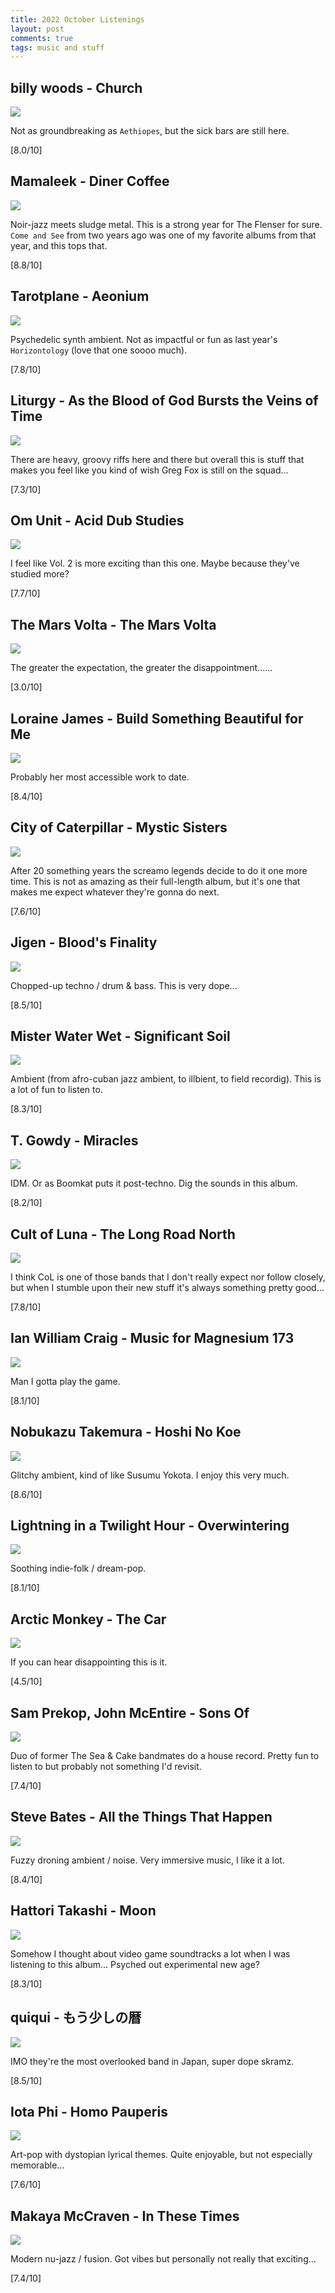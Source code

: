 ```yaml
---
title: 2022 October Listenings
layout: post
comments: true
tags: music and stuff
---
```


## billy woods - Church

  ![](https://f4.bcbits.com/img/a0173383682_16.jpg)

  Not as groundbreaking as `Aethiopes`, but the sick bars are still here.

  [8.0/10]

## Mamaleek - Diner Coffee

  ![](https://f4.bcbits.com/img/a0957239885_16.jpg)

  Noir-jazz meets sludge metal. This is a strong year for The Flenser for sure. `Come and See` from two years ago was one of my favorite albums from that year, and this tops that.

  [8.8/10]

## Tarotplane - Aeonium

  ![](https://f4.bcbits.com/img/a1504159902_16.jpg)

  Psychedelic synth ambient. Not as impactful or fun as last year's `Horizontology` (love that one soooo much).

  [7.8/10]

## Liturgy - As the Blood of God Bursts the Veins of Time

  ![](https://f4.bcbits.com/img/a1585766490_16.jpg)

  There are heavy, groovy riffs here and there but overall this is stuff that makes you feel like you kind of wish Greg Fox is still on the squad...

  [7.3/10]

## Om Unit - Acid Dub Studies

  ![](https://f4.bcbits.com/img/a1148596880_16.jpg)

  I feel like Vol. 2 is more exciting than this one. Maybe because they've studied more?

  [7.7/10]

## The Mars Volta - The Mars Volta

  ![](https://i.scdn.co/image/ab67616d0000b273b491788f3f3bbae0db5763b9)

  The greater the expectation, the greater the disappointment......

  [3.0/10]

## Loraine James - Build Something Beautiful for Me

  ![](https://f4.bcbits.com/img/a2913304085_16.jpg)

  Probably her most accessible work to date.

  [8.4/10]

## City of Caterpillar - Mystic Sisters

  ![](https://i.scdn.co/image/ab67616d0000b2738d6add46435825a4a4736437)

  After 20 something years the screamo legends decide to do it one more time. This is not as amazing as their full-length album, but it's one that makes me expect whatever they're gonna do next.

  [7.6/10]

## Jigen - Blood's Finality

  ![](https://f4.bcbits.com/img/a0408899137_16.jpg)

  Chopped-up techno / drum & bass. This is very dope...

  [8.5/10]

## Mister Water Wet - Significant Soil

  ![](https://f4.bcbits.com/img/a2117289870_16.jpg)

  Ambient (from afro-cuban jazz ambient, to illbient, to field recordig). This is a lot of fun to listen to.

  [8.3/10]

## T. Gowdy - Miracles

  ![](https://f4.bcbits.com/img/a0850045826_16.jpg)

  IDM. Or as Boomkat puts it post-techno. Dig the sounds in this album.

  [8.2/10]

## Cult of Luna - The Long Road North

  ![](https://f4.bcbits.com/img/a4229333320_16.jpg)

  I think CoL is one of those bands that I don't really expect nor follow closely, but when I stumble upon their new stuff it's always something pretty good...

  [7.8/10]

## Ian William Craig - Music for Magnesium 173

  ![](https://f4.bcbits.com/img/a3569106764_16.jpg)

  Man I gotta play the game.

  [8.1/10]

## Nobukazu Takemura - Hoshi No Koe

  ![](https://f4.bcbits.com/img/a2434490830_16.jpg)

  Glitchy ambient, kind of like Susumu Yokota. I enjoy this very much.

  [8.6/10]

## Lightning in a Twilight Hour - Overwintering

  ![](https://f4.bcbits.com/img/a4119177453_16.jpg)

  Soothing indie-folk / dream-pop.

  [8.1/10]

## Arctic Monkey - The Car

  ![](https://i.scdn.co/image/ab67616d0000b27307823ee6237208c835802663)

  If you can hear disappointing this is it.

  [4.5/10]

## Sam Prekop, John McEntire - Sons Of

  ![](https://f4.bcbits.com/img/a2022675075_16.jpg)

  Duo of former The Sea & Cake bandmates do a house record. Pretty fun to listen to but probably not something I'd revisit.

  [7.4/10]

## Steve Bates - All the Things That Happen

  ![](https://f4.bcbits.com/img/a2663050430_16.jpg)

  Fuzzy droning ambient / noise. Very immersive music, I like it a lot. 

  [8.4/10]

## Hattori Takashi - Moon

  ![](https://f4.bcbits.com/img/a3856115128_16.jpg)

  Somehow I thought about video game soundtracks a lot when I was listening to this album... Psyched out experimental new age?

  [8.3/10]

## quiqui - もう少しの暦

  ![](https://f4.bcbits.com/img/a1675563382_16.jpg)

  IMO they're the most overlooked band in Japan, super dope skramz.

  [8.5/10]

## Iota Phi - Homo Pauperis

  ![](https://f4.bcbits.com/img/a1518634432_16.jpg)
  
  Art-pop with dystopian lyrical themes. Quite enjoyable, but not especially memorable...

  [7.6/10]

## Makaya McCraven - In These Times

  ![](https://f4.bcbits.com/img/a3992958598_16.jpg)

  Modern nu-jazz / fusion. Got vibes but personally not really that exciting...
  
  [7.4/10]
